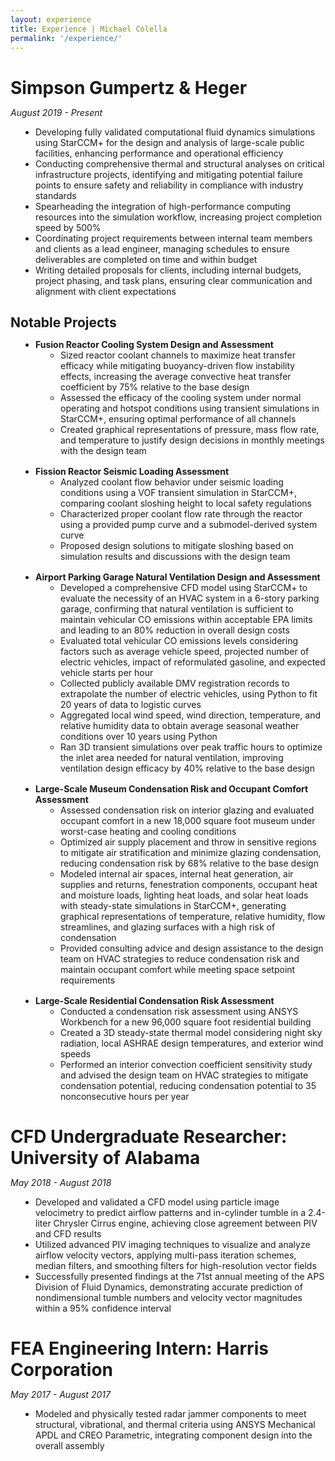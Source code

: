 ```yaml
---
layout: experience
title: Experience | Michael Colella
permalink: '/experience/'
---
```

<style>
    h1, h2, p {
        margin-bottom: 0px;
    }
    ul {
        padding-left: 40px;
        margin-bottom: 16px;
    }
</style>

# Simpson Gumpertz & Heger
*August 2019 - Present*
- Developing fully validated computational fluid dynamics simulations using StarCCM+ for the design and analysis of large-scale public facilities, enhancing performance and operational efficiency
- Conducting comprehensive thermal and structural analyses on critical infrastructure projects, identifying and mitigating potential failure points to ensure safety and reliability in compliance with industry standards
- Spearheading the integration of high-performance computing resources into the simulation workflow, increasing project completion speed by 500%
- Coordinating project requirements between internal team members and clients as a lead engineer, managing schedules to ensure deliverables are completed on time and within budget
- Writing detailed proposals for clients, including internal budgets, project phasing, and task plans, ensuring clear communication and alignment with client expectations

## Notable Projects

- **Fusion Reactor Cooling System Design and Assessment**
    - Sized reactor coolant channels to maximize heat transfer efficacy while mitigating buoyancy-driven flow instability effects, increasing the average convective heat transfer coefficient by 75% relative to the base design
    - Assessed the efficacy of the cooling system under normal operating and hotspot conditions using transient simulations in StarCCM+, ensuring optimal performance of all channels
    - Created graphical representations of pressure, mass flow rate, and temperature to justify design decisions in monthly meetings with the design team

- **Fission Reactor Seismic Loading Assessment**
    - Analyzed coolant flow behavior under seismic loading conditions using a VOF transient simulation in StarCCM+, comparing coolant sloshing height to local safety regulations
    - Characterized proper coolant flow rate through the reactor using a provided pump curve and a submodel-derived system curve
    - Proposed design solutions to mitigate sloshing based on simulation results and discussions with the design team

- **Airport Parking Garage Natural Ventilation Design and Assessment**
    - Developed a comprehensive CFD model using StarCCM+ to evaluate the necessity of an HVAC system in a 6-story parking garage, confirming that natural ventilation is sufficient to maintain vehicular CO emissions within acceptable EPA limits and leading to an 80% reduction in overall design costs
    - Evaluated total vehicular CO emissions levels considering factors such as average vehicle speed, projected number of electric vehicles, impact of reformulated gasoline, and expected vehicle starts per hour
    - Collected publicly available DMV registration records to extrapolate the number of electric vehicles, using Python to fit 20 years of data to logistic curves
    - Aggregated local wind speed, wind direction, temperature, and relative humidity data to obtain average seasonal weather conditions over 10 years using Python
    - Ran 3D transient simulations over peak traffic hours to optimize the inlet area needed for natural ventilation, improving ventilation design efficacy by 40% relative to the base design

- **Large-Scale Museum Condensation Risk and Occupant Comfort Assessment**
    - Assessed condensation risk on interior glazing and evaluated occupant comfort in a new 18,000 square foot museum under worst-case heating and cooling conditions
    - Optimized air supply placement and throw in sensitive regions to mitigate air stratification and minimize glazing condensation, reducing condensation risk by 68% relative to the base design
    - Modeled internal air spaces, internal heat generation, air supplies and returns, fenestration components, occupant heat and moisture loads, lighting heat loads, and solar heat loads with steady-state simulations in StarCCM+, generating graphical representations of temperature, relative humidity, flow streamlines, and glazing surfaces with a high risk of condensation
    - Provided consulting advice and design assistance to the design team on HVAC strategies to reduce condensation risk and maintain occupant comfort while meeting space setpoint requirements

- **Large-Scale Residential Condensation Risk Assessment**
    - Conducted a condensation risk assessment using ANSYS Workbench for a new 96,000 square foot residential building
    - Created a 3D steady-state thermal model considering night sky radiation, local ASHRAE design temperatures, and exterior wind speeds
    - Performed an interior convection coefficient sensitivity study and advised the design team on HVAC strategies to mitigate condensation potential, reducing condensation potential to 35 nonconsecutive hours per year

# CFD Undergraduate Researcher: University of Alabama
*May 2018 - August 2018*
- Developed and validated a CFD model using particle image velocimetry to predict airflow patterns and in-cylinder tumble in a 2.4-liter Chrysler Cirrus engine, achieving close agreement between PIV and CFD results
- Utilized advanced PIV imaging techniques to visualize and analyze airflow velocity vectors, applying multi-pass iteration schemes, median filters, and smoothing filters for high-resolution vector fields
- Successfully presented findings at the 71st annual meeting of the APS Division of Fluid Dynamics, demonstrating accurate prediction of nondimensional tumble numbers and velocity vector magnitudes within a 95% confidence interval

# FEA Engineering Intern: Harris Corporation
*May 2017 - August 2017*
- Modeled and physically tested radar jammer components to meet structural, vibrational, and thermal criteria using ANSYS Mechanical APDL and CREO Parametric, integrating component design into the overall assembly